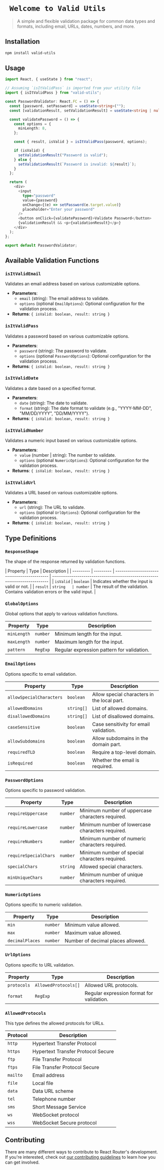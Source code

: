 # ` Welcome to Valid Utils`

> A simple and flexible validation package for common data types and formats, including email, URLs, dates, numbers, and more.

## Installation

```sh
npm install valid-utils
```

## Usage

```ts
import React, { useState } from "react";

// Assuming `isItValidPass` is imported from your utility file
import { isItValidPass } from "valid-utils";

const PasswordValidator: React.FC = () => {
  const [password, setPassword] = useState<string>("");
  const [validationResult, setValidationResult] = useState<string | null>(null);

  const validatePassword = () => {
    const options = {
      minLength: 8,
    };

    const { result, isValid } = isItValidPass(password, options);

    if (isValid) {
      setValidationResult("Password is valid");
    } else {
      setValidationResult(`Password is invalid: ${result}`);
    }
  };

  return (
    <div>
      <input
        type="password"
        value={password}
        onChange={(e) => setPassword(e.target.value)}
        placeholder="Enter your password"
      />
      <button onClick={validatePassword}>Validate Password</button>
      {validationResult && <p>{validationResult}</p>}
    </div>
  );
};

export default PasswordValidator;
```

## Available Validation Functions

### `isItValidEmail`

Validates an email address based on various customizable options.

- **Parameters**:
  - `email` (string): The email address to validate.
  - `options` (optional `EmailOptions`): Optional configuration for the validation process.
- **Returns**: `{ isValid: boolean, result: string }`

### `isItValidPass`

Validates a password based on various customizable options.

- **Parameters**:
  - `password` (string): The password to validate.
  - `options` (optional `PasswordOptions`): Optional configuration for the validation process.
- **Returns**: `{ isValid: boolean, result: string }`

### `isItValidDate`

Validates a date based on a specified format.

- **Parameters**:
  - `date` (string): The date to validate.
  - `format` (string): The date format to validate (e.g., "YYYY-MM-DD", "MM/DD/YYYY", "DD/MM/YYYY").
- **Returns**: `{ isValid: boolean, result: string }`

### `isItValidNumber`

Validates a numeric input based on various customizable options.

- **Parameters**:
  - `value` (number | string): The number to validate.
  - `options` (optional `NumericOptions`): Optional configuration for the validation process.
- **Returns**: `{ isValid: boolean, result: string }`

### `isItValidUrl`

Validates a URL based on various customizable options.

- **Parameters**:
  - `url` (string): The URL to validate.
  - `options` (optional `UrlOptions`): Optional configuration for the validation process.
- **Returns**: `{ isValid: boolean, result: string }`

## Type Definitions

### `ResponseShape`

The shape of the response returned by validation functions.

| Property  | Type      | Description                                  |
| --------- | --------- | -------------------------------------------- | ---------------------------------------------------------------------------- |
| `isValid` | `boolean` | Indicates whether the input is valid or not. |
| `result`  | `string   | number`                                      | The result of the validation. Contains validation errors or the valid input. |

### `GlobalOptions`

Global options that apply to various validation functions.

| Property    | Type     | Description                                |
| ----------- | -------- | ------------------------------------------ |
| `minLength` | `number` | Minimum length for the input.              |
| `maxLength` | `number` | Maximum length for the input.              |
| `pattern`   | `RegExp` | Regular expression pattern for validation. |

### `EmailOptions`

Options specific to email validation.

| Property                 | Type       | Description                                 |
| ------------------------ | ---------- | ------------------------------------------- |
| `allowSpecialCharacters` | `boolean`  | Allow special characters in the local part. |
| `allowedDomains`         | `string[]` | List of allowed domains.                    |
| `disallowedDomains`      | `string[]` | List of disallowed domains.                 |
| `caseSensitive`          | `boolean`  | Case sensitivity for email validation.      |
| `allowSubdomains`        | `boolean`  | Allow subdomains in the domain part.        |
| `requiredTLD`            | `boolean`  | Require a top-level domain.                 |
| `isRequired`             | `boolean`  | Whether the email is required.              |

### `PasswordOptions`

Options specific to password validation.

| Property              | Type     | Description                                      |
| --------------------- | -------- | ------------------------------------------------ |
| `requireUppercase`    | `number` | Minimum number of uppercase characters required. |
| `requireLowercase`    | `number` | Minimum number of lowercase characters required. |
| `requireNumbers`      | `number` | Minimum number of numeric characters required.   |
| `requireSpecialChars` | `number` | Minimum number of special characters required.   |
| `specialChars`        | `string` | Allowed special characters.                      |
| `minUniqueChars`      | `number` | Minimum number of unique characters required.    |

### `NumericOptions`

Options specific to numeric validation.

| Property        | Type     | Description                       |
| --------------- | -------- | --------------------------------- |
| `min`           | `number` | Minimum value allowed.            |
| `max`           | `number` | Maximum value allowed.            |
| `decimalPlaces` | `number` | Number of decimal places allowed. |

### `UrlOptions`

Options specific to URL validation.

| Property    | Type                 | Description                               |
| ----------- | -------------------- | ----------------------------------------- |
| `protocols` | `AllowedProtocols[]` | Allowed URL protocols.                    |
| `format`    | `RegExp`             | Regular expression format for validation. |

### `AllowedProtocols`

This type defines the allowed protocols for URLs.

| Protocol | Description                        |
| -------- | ---------------------------------- |
| `http`   | Hypertext Transfer Protocol        |
| `https`  | Hypertext Transfer Protocol Secure |
| `ftp`    | File Transfer Protocol             |
| `ftps`   | File Transfer Protocol Secure      |
| `mailto` | Email address                      |
| `file`   | Local file                         |
| `data`   | Data URL scheme                    |
| `tel`    | Telephone number                   |
| `sms`    | Short Message Service              |
| `ws`     | WebSocket protocol                 |
| `wss`    | WebSocket Secure protocol          |

## Contributing

There are many different ways to contribute to React Router's development. If you're interested, check out [our contributing guidelines](CONTRIBUTING.md) to learn how you can get involved.
